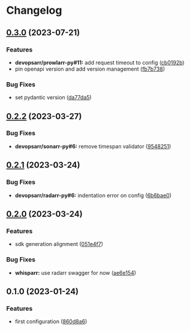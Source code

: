 # Changelog

## [0.3.0](https://github.com/devopsarr/whisparr-py/compare/v0.2.2...v0.3.0) (2023-07-21)


### Features

* **devopsarr/prowlarr-py#11:** add request timeout to config ([cb0192b](https://github.com/devopsarr/whisparr-py/commit/cb0192b3f2d2a37d234087e9e07bf75d206277ab))
* pin openapi version and add version management ([fb7b738](https://github.com/devopsarr/whisparr-py/commit/fb7b738a198279f650c3f3423ea8cf1e47b331be))


### Bug Fixes

* set pydantic version ([da77da5](https://github.com/devopsarr/whisparr-py/commit/da77da59560b4ae1ce364cebfad549c4377233a0))

## [0.2.2](https://github.com/devopsarr/whisparr-py/compare/v0.2.1...v0.2.2) (2023-03-27)


### Bug Fixes

* **devopsarr/sonarr-py#6:** remove timespan validator ([9548251](https://github.com/devopsarr/whisparr-py/commit/95482519420631326be4af2f9f245a5c98b7a40b))

## [0.2.1](https://github.com/devopsarr/whisparr-py/compare/v0.2.0...v0.2.1) (2023-03-24)


### Bug Fixes

* **devopsarr/radarr-py#6:** indentation error on config ([6b6bae0](https://github.com/devopsarr/whisparr-py/commit/6b6bae0d3cd87ed719c8dbecc75e276e5f063eeb))

## [0.2.0](https://github.com/devopsarr/whisparr-py/compare/v0.1.0...v0.2.0) (2023-03-24)


### Features

* sdk generation alignment ([051e4f7](https://github.com/devopsarr/whisparr-py/commit/051e4f77dced7ec2068bb09b424eecdaeeff2c60))


### Bug Fixes

* **whisparr:** use radarr swagger for now ([ae6e154](https://github.com/devopsarr/whisparr-py/commit/ae6e15461ae0c6c3c53397001bb68922b7be4d42))

## 0.1.0 (2023-01-24)


### Features

* first configuration ([860d8a6](https://github.com/devopsarr/whisparr-py/commit/860d8a664b59eca475cd3500bbc4336cd44bb2c6))
